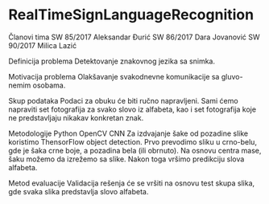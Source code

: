 # RealTimeSignLanguageRecognition

Članovi tima
SW 85/2017 Aleksandar Đurić
SW 86/2017 Dara Jovanović
SW 90/2017 Milica Lazić

Definicija problema
Detektovanje znakovnog jezika sa snimka.

Motivacija problema
Olakšavanje svakodnevne komunikacije sa gluvo-nemim osobama.

Skup podataka
Podaci za obuku će biti ručno napravljeni. Sami ćemo napraviti set fotografija za svako slovo iz alfabeta, kao i set fotografija koje ne predstavljaju nikakav konkretan znak.

Metodologije
Python
OpenCV
CNN
Za izdvajanje šake od pozadine slike koristimo ThensorFlow object detection.
Prvo prevodimo sliku u crno-belu, gde je šaka crne boje, a pozadina bela (ili obrnuto). Na osnovu
centra mase, šaku možemo da izrežemo sa slike. Nakon toga vršimo predikciju slova alfabeta.

Metod evaluacije
Validacija rešenja će se vršiti na osnovu test skupa slika, gde svaka slika predstavlja slovo alfabeta.
